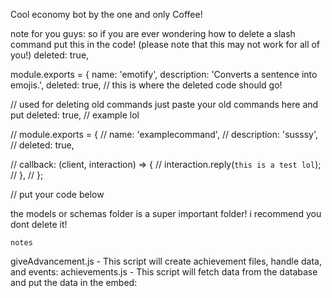Cool economy bot by the one and only Coffee!

note for you guys: so if you are ever wondering how to delete a slash command put this in the code! (please note that this may not work for all of you!)
deleted: true, 

module.exports = { 
name: 'emotify', 
description: 'Converts a sentence into emojis.', 
deleted: true, // this is where the deleted code should go!


// used for deleting old commands just paste your old commands here and put deleted: true,
// example lol

// module.exports = {
//  name: 'examplecommand',
//  description: 'susssy',
//  deleted: true,

//  callback: (client, interaction) => {
//    interaction.reply(`this is a test lol`);
//  },
// };

// put your code below

the models or schemas folder is a super important folder! i recommend you dont delete it!

`notes`

giveAdvancement.js - This script will create achievement files, handle data, and events:
achievements.js - This script will fetch data from the database and put the data in the embed:
